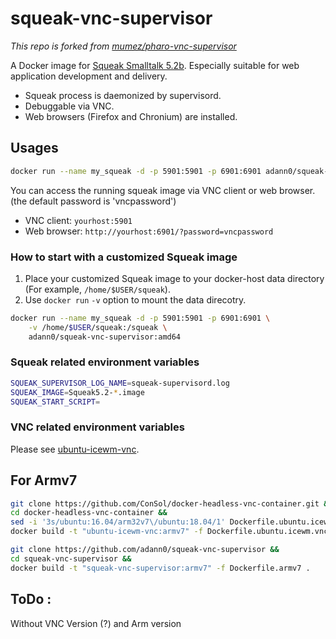 # squeak-vnc-supervisor

_This repo is forked from [mumez/pharo-vnc-supervisor](https://github.com/mumez/pharo-vnc-supervisor "pharo-vnc-supervisor")_

A Docker image for [Squeak Smalltalk 5.2b](https://squeak.org/ "Squeak"). Especially suitable for web application development and delivery.

- Squeak process is daemonized by supervisord.
- Debuggable via VNC.
- Web browsers (Firefox and Chronium) are installed.

## Usages

```bash
docker run --name my_squeak -d -p 5901:5901 -p 6901:6901 adann0/squeak-vnc-supervisor:amd64
```

You can access the running squeak image via VNC client or web browser.
(the default password is 'vncpassword')

- VNC client:  `yourhost:5901`
- Web browser: `http://yourhost:6901/?password=vncpassword`

### How to start with a customized Squeak image

1. Place your customized Squeak image to your docker-host data directory (For example, `/home/$USER/squeak`).
2. Use `docker run` `-v` option to mount the data direcotry.

```bash
docker run --name my_squeak -d -p 5901:5901 -p 6901:6901 \
	-v /home/$USER/squeak:/squeak \
	adann0/squeak-vnc-supervisor:amd64
```

### Squeak related environment variables

```bash
SQUEAK_SUPERVISOR_LOG_NAME=squeak-supervisord.log
SQUEAK_IMAGE=Squeak5.2-*.image
SQUEAK_START_SCRIPT=
```

### VNC related environment variables

Please see [ubuntu-icewm-vnc](https://hub.docker.com/r/consol/ubuntu-icewm-vnc/).

## For Armv7

```bash
git clone https://github.com/ConSol/docker-headless-vnc-container.git &&
cd docker-headless-vnc-container &&
sed -i '3s/ubuntu:16.04/arm32v7\/ubuntu:18.04/1' Dockerfile.ubuntu.icewm.vnc &&
docker build -t "ubuntu-icewm-vnc:armv7" -f Dockerfile.ubuntu.icewm.vnc .

git clone https://github.com/adann0/squeak-vnc-supervisor &&
cd squeak-vnc-supervisor &&
docker build -t "squeak-vnc-supervisor:armv7" -f Dockerfile.armv7 .
```

## ToDo :

Without VNC Version (?) and Arm version
